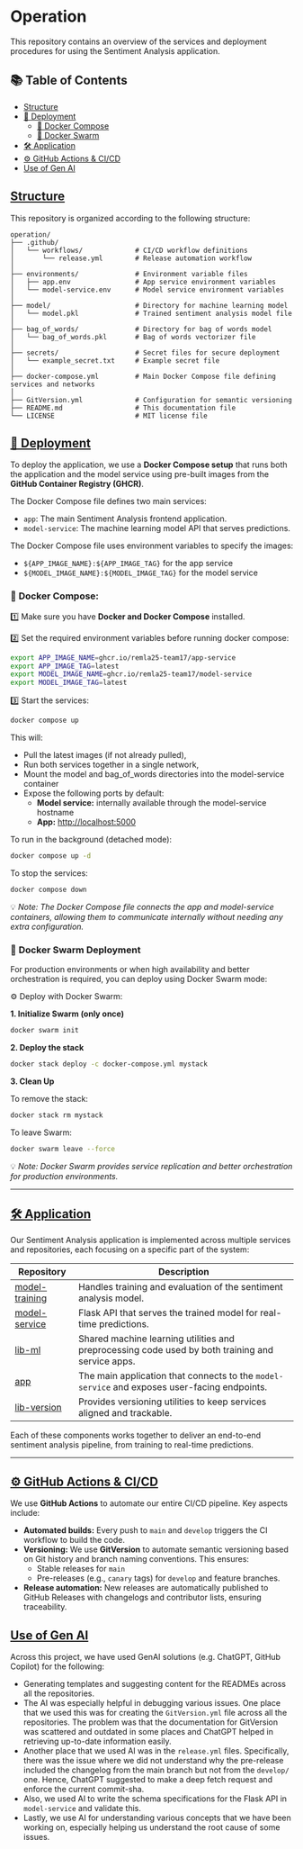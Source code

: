 # Operation

This repository contains an overview of the services and deployment procedures for using the Sentiment Analysis application.

## 📚 Table of Contents

- [Structure](#structure)
- [🚀 Deployment](#-deployment)
  - [🐳 Docker Compose](#-docker-compose)
  - [🔄 Docker Swarm](#-docker-swarm-deployment)
- [🛠 Application](#-application)
- [⚙️ GitHub Actions & CI/CD](#️-github-actions--cicd)
- [Use of Gen AI](#-gen-ai)

## [Structure](#structure)

This repository is organized according to the following structure:

```
operation/
├── .github/
│   └── workflows/             # CI/CD workflow definitions
│       └── release.yml        # Release automation workflow
│
├── environments/              # Environment variable files
│   ├── app.env                # App service environment variables
│   └── model-service.env      # Model service environment variables
│
├── model/                     # Directory for machine learning model
│   └── model.pkl              # Trained sentiment analysis model file
│
├── bag_of_words/              # Directory for bag of words model
│   └── bag_of_words.pkl       # Bag of words vectorizer file
│
├── secrets/                   # Secret files for secure deployment
│   └── example_secret.txt     # Example secret file
│
├── docker-compose.yml         # Main Docker Compose file defining services and networks
│
├── GitVersion.yml             # Configuration for semantic versioning
├── README.md                  # This documentation file
└── LICENSE                    # MIT license file
```

## [🚀 Deployment](#-deployment)

To deploy the application, we use a **Docker Compose setup** that runs both the application and the model service using pre-built images from the **GitHub Container Registry (GHCR)**.

The Docker Compose file defines two main services:

- `app`: The main Sentiment Analysis frontend application.
- `model-service`: The machine learning model API that serves predictions.

The Docker Compose file uses environment variables to specify the images:

- `${APP_IMAGE_NAME}:${APP_IMAGE_TAG}` for the app service
- `${MODEL_IMAGE_NAME}:${MODEL_IMAGE_TAG}` for the model service

### 🐳 **Docker Compose:**

1️⃣ Make sure you have **Docker and Docker Compose** installed.

2️⃣ Set the required environment variables before running docker compose:

```bash
export APP_IMAGE_NAME=ghcr.io/remla25-team17/app-service
export APP_IMAGE_TAG=latest
export MODEL_IMAGE_NAME=ghcr.io/remla25-team17/model-service
export MODEL_IMAGE_TAG=latest
```

3️⃣ Start the services:

```bash
docker compose up
```

This will:

- Pull the latest images (if not already pulled),
- Run both services together in a single network,
- Mount the model and bag_of_words directories into the model-service container
- Expose the following ports by default:
  - **Model service:** internally available through the model-service hostname
  - **App:** [http://localhost:5000](http://localhost:5000)

To run in the background (detached mode):

```bash
docker compose up -d
```

To stop the services:

```bash
docker compose down
```

💡 _Note: The Docker Compose file connects the app and model-service containers, allowing them to communicate internally without needing any extra configuration._

### 🔄 **Docker Swarm Deployment**

For production environments or when high availability and better orchestration is required, you can deploy using Docker Swarm mode:

⚙️ Deploy with Docker Swarm:

**1. Initialize Swarm (only once)**

```bash
docker swarm init
```

**2. Deploy the stack**

```bash
docker stack deploy -c docker-compose.yml mystack
```

**3. Clean Up**

To remove the stack:

```bash
docker stack rm mystack
```

To leave Swarm:

```bash
docker swarm leave --force
```

💡 _Note: Docker Swarm provides service replication and better orchestration for production environments._

---

## [🛠 Application](#-application)

Our Sentiment Analysis application is implemented across multiple services and repositories, each focusing on a specific part of the system:

| Repository                                                         | Description                                                                                      |
| ------------------------------------------------------------------ | ------------------------------------------------------------------------------------------------ |
| [model-training](https://github.com/remla25-team17/model-training) | Handles training and evaluation of the sentiment analysis model.                                 |
| [model-service](https://github.com/remla25-team17/model-service)   | Flask API that serves the trained model for real-time predictions.                               |
| [lib-ml](https://github.com/remla25-team17/lib-ml)                 | Shared machine learning utilities and preprocessing code used by both training and service apps. |
| [app](https://github.com/remla25-team17/app)                       | The main application that connects to the `model-service` and exposes user-facing endpoints.     |
| [lib-version](https://github.com/remla25-team17/lib-version)       | Provides versioning utilities to keep services aligned and trackable.                            |

Each of these components works together to deliver an end-to-end sentiment analysis pipeline, from training to real-time predictions.

---

## [⚙️ GitHub Actions & CI/CD](#️-github-actions--cicd)

We use **GitHub Actions** to automate our entire CI/CD pipeline. Key aspects include:

- **Automated builds:** Every push to `main` and `develop` triggers the CI workflow to build the code.
- **Versioning:** We use **GitVersion** to automate semantic versioning based on Git history and branch naming conventions. This ensures:
  - Stable releases for `main`
  - Pre-releases (e.g., `canary` tags) for `develop` and feature branches.
- **Release automation:** New releases are automatically published to GitHub Releases with changelogs and contributor lists, ensuring traceability.


## [Use of Gen AI](#-gen-ai)
Across this project, we have used GenAI solutions (e.g. ChatGPT, GitHub Copilot) for the following:
- Generating templates and suggesting content for the READMEs across all the repositories. 
- The AI was especially helpful in debugging various issues. One place that we used this was for creating the `GitVersion.yml` file across all the repositories. The problem was that the documentation for GitVersion was scattered and outdated in some places and ChatGPT helped in retrieving up-to-date information easily. 
- Another place that we used AI was in the `release.yml` files. Specifically, there was the issue where we did not understand why the pre-release included the changelog from the main branch but not from the `develop/` one. Hence, ChatGPT suggested to make a deep fetch request and enforce the current commit-sha.
- Also, we used AI to write the schema specifications for the Flask API in `model-service` and validate this.
- Lastly, we use AI for understanding various concepts that we have been working on, especially helping us understand the root cause of some issues.